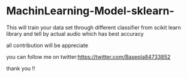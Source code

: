 # MachinLearning-Model-sklearn-
This will train your data set through different classifier from scikit learn library and tell by actual audio which has best accuracy

all contribution will be appreciate

you can follow me on 
twitter:https://twitter.com/Basepla84733852

thank you !!
